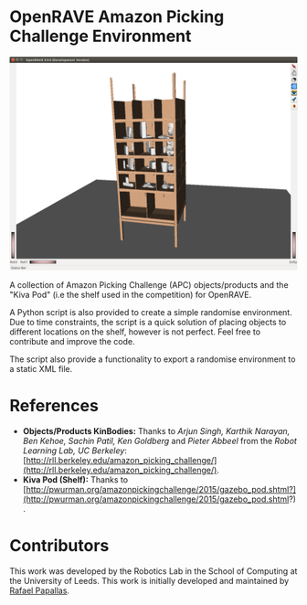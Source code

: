 # OpenRAVE Amazon Picking Challenge Environment
![APC Environment](images/openrave_apc.png "APC Environment")

A collection of Amazon Picking Challenge (APC) objects/products and the "Kiva Pod" (i.e the shelf used in the competition) for OpenRAVE. 

A Python script is also provided to create a simple randomise environment. Due to time constraints, the script is a quick solution of placing objects to different locations on the shelf, however is not perfect. Feel free to contribute and improve the code.

The script also provide a functionality to export a randomise environment to a static XML file.

# References
- **Objects/Products KinBodies:** Thanks to *Arjun Singh, Karthik Narayan, Ben Kehoe, Sachin Patil, Ken Goldberg* and *Pieter Abbeel* from the *Robot Learning Lab, UC Berkeley*: [http://rll.berkeley.edu/amazon_picking_challenge/](http://rll.berkeley.edu/amazon_picking_challenge/).
- **Kiva Pod (Shelf):** Thanks to [http://pwurman.org/amazonpickingchallenge/2015/gazebo_pod.shtml?](http://pwurman.org/amazonpickingchallenge/2015/gazebo_pod.shtml?).

# Contributors
This work was developed by the Robotics Lab in the School of Computing at the University of Leeds. This work is initially developed and maintained by [Rafael Papallas](https://github.com/papallas).
